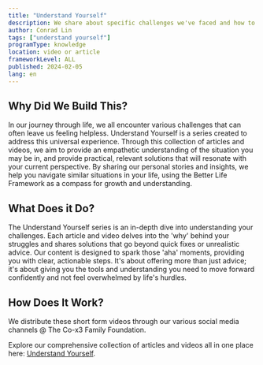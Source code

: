 ```yaml
---
title: "Understand Yourself"
description: We share about specific challenges we've faced and how to overcome them.
author: Conrad Lin
tags: ["understand yourself"]
programType: knowledge
location: video or article
frameworkLevel: ALL
published: 2024-02-05
lang: en
---
```



## Why Did We Build This?

In our journey through life, we all encounter various challenges that can often leave us feeling helpless. Understand Yourself is a series created to address this universal experience. Through this collection of articles and videos, we aim to provide an empathetic understanding of the situation you may be in, and provide practical, relevant solutions that will resonate with your current perspective. By sharing our personal stories and insights, we help you navigate similar situations in your life, using the Better Life Framework as a compass for growth and understanding.

## What Does it Do?

The Understand Yourself series is an in-depth dive into understanding your challenges. Each article and video delves into the 'why' behind your struggles and shares solutions that go beyond quick fixes or unrealistic advice. Our content is designed to spark those 'aha' moments, providing you with clear, actionable steps. It's about offering more than just advice; it's about giving you the tools and understanding you need to move forward confidently and not feel overwhelmed by life's hurdles.

## How Does It Work?

We distribute these short form videos through our various social media channels @ The Co-x3 Family Foundation.

Explore our comprehensive collection of articles and videos all in one place here: [Understand Yourself](/unlock-your-potential/programs?tags=understand%20yourself).